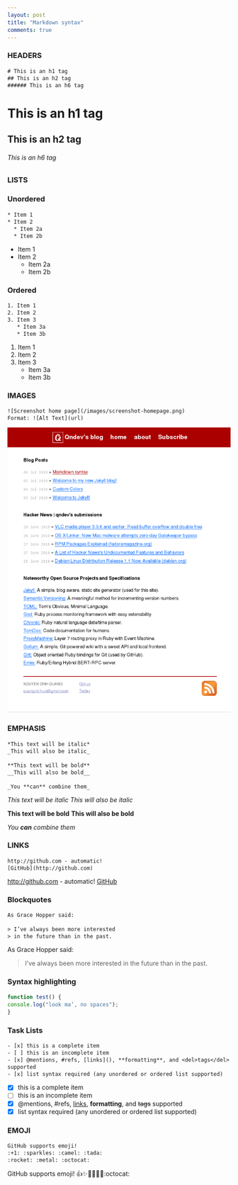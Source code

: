```yaml
---
layout: post
title: "Markdown syntax"
comments: true
---
```


<a name="headers"></a>

### HEADERS
```
# This is an h1 tag
## This is an h2 tag
###### This is an h6 tag
```

<!--more-->

# This is an h1 tag
## This is an h2 tag
###### This is an h6 tag

<a name="lists"></a>

### LISTS

<a name="unordered"></a>

### Unordered
```
* Item 1
* Item 2
  * Item 2a
  * Item 2b
```
* Item 1
* Item 2
  * Item 2a
  * Item 2b

<a name="ordered"></a>

### Ordered
```
1. Item 1
2. Item 2
3. Item 3
   * Item 3a
   * Item 3b
```
1. Item 1
2. Item 2
3. Item 3
   * Item 3a
   * Item 3b

<a name="images"></a>

### IMAGES
```
![Screenshot home page](/images/screenshot-homepage.png)
Format: ![Alt Text](url)
```

![Screenshot home page](https://raw.githubusercontent.com/qndev/blog/gh-pages/images/posts/screenshot.png)

<a name="emphasis"></a>

### EMPHASIS
```
*This text will be italic*
_This will also be italic_

**This text will be bold**
__This will also be bold__

_You **can** combine them_

```
*This text will be italic*
_This will also be italic_

**This text will be bold**
__This will also be bold__

_You **can** combine them_

<a name="links"></a>

### LINKS
```
http://github.com - automatic!
[GitHub](http://github.com)
```
http://github.com - automatic!
[GitHub](http://github.com)

<a name="blockquotes"></a>

### Blockquotes
```
As Grace Hopper said:

> I’ve always been more interested
> in the future than in the past.
```
As Grace Hopper said:

> I’ve always been more interested
> in the future than in the past.

<a name="highlighting"></a>

### Syntax highlighting
```javascript
function test() {
console.log("look ma’, no spaces");
}
```

<a name="task-lists"></a>

### Task Lists
```
- [x] this is a complete item
- [ ] this is an incomplete item
- [x] @mentions, #refs, [links](), **formatting**, and <del>tags</del> supported
- [x] list syntax required (any unordered or ordered list supported)
```
- [x] this is a complete item
- [ ] this is an incomplete item
- [x] @mentions, #refs, [links](), **formatting**, and <del>tags</del> supported
- [x] list syntax required (any unordered or ordered list supported)

<a name="emoiji"></a>

### EMOJI
```
GitHub supports emoji!
:+1: :sparkles: :camel: :tada:
:rocket: :metal: :octocat:
```
GitHub supports emoji!
:+1::sparkles::camel::tada::rocket::metal::octocat:
